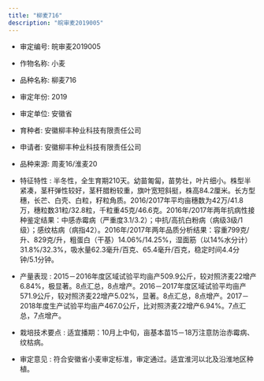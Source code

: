 ```yaml
---
title: "柳麦716"
description: "皖审麦2019005"
---
```

* 审定编号:  皖审麦2019005

*  作物名称:  小麦

*  品种名称:  柳麦716

*  审定年份:  2019

*  审定单位:  安徽省

* 育种者:  安徽柳丰种业科技有限责任公司

*  申请者:  安徽柳丰种业科技有限责任公司

*  品种来源:  周麦16/淮麦20

*  特征特性 : 
半冬性，全生育期210天。幼苗匍匐，苗势壮，叶片细小。株型半紧凑，茎秆弹性较好，茎秆腊粉较重，旗叶宽短斜挺，株高84.2厘米。长方型穗，长芒、白壳、白粒，籽粒角质。2016/2017年平均亩穗数为42万/41.8万，穗粒数31粒/32.8粒，千粒重45克/46.6克。2016年/2017年两年抗病性接种鉴定结果：中感赤霉病（严重度3.1/3.2）；中抗/高抗白粉病（病级3级/1级）；感纹枯病（病指42）。2016年/2017年两年品质分析结果：容重799克/升、829克/升，粗蛋白（干基）14.06%/14.25%，湿面筋（以14%水分计）31.8%/32.3%，吸水量62.3毫升/百克、65.4毫升/百克，稳定时间4.4分钟/5.1分钟。
 
*  产量表现 : 
2015－2016年度区域试验平均亩产509.9公斤，较对照济麦22增产6.84%，极显著。8点汇总，8点增产。2016－2017年度区域试验平均亩产571.9公斤，较对照济麦22增产5.02%，显著。8点汇总，8点增产。2017－2018年度生产试验平均亩产467.0公斤，比对照济麦22增产6.94%。7点汇总，7点增产。

*  栽培技术要点 : 
适宜播期：10月上中旬，亩基本苗15－18万注意防治赤霉病、纹枯病。

*  审定意见 : 
符合安徽省小麦审定标准，审定通过。适宜淮河以北及沿淮地区种植。
